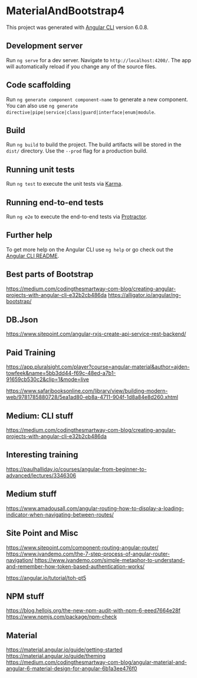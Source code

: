 # MaterialAndBootstrap4

This project was generated with [Angular CLI](https://github.com/angular/angular-cli) version 6.0.8.

## Development server

Run `ng serve` for a dev server. Navigate to `http://localhost:4200/`. The app will automatically reload if you change any of the source files.

## Code scaffolding

Run `ng generate component component-name` to generate a new component. You can also use `ng generate directive|pipe|service|class|guard|interface|enum|module`.

## Build

Run `ng build` to build the project. The build artifacts will be stored in the `dist/` directory. Use the `--prod` flag for a production build.

## Running unit tests

Run `ng test` to execute the unit tests via [Karma](https://karma-runner.github.io).

## Running end-to-end tests

Run `ng e2e` to execute the end-to-end tests via [Protractor](http://www.protractortest.org/).

## Further help

To get more help on the Angular CLI use `ng help` or go check out the [Angular CLI README](https://github.com/angular/angular-cli/blob/master/README.md).

## Best parts of Bootstrap
https://medium.com/codingthesmartway-com-blog/creating-angular-projects-with-angular-cli-e32b2cb486da
https://alligator.io/angular/ng-bootstrap/


## DB.Json
https://www.sitepoint.com/angular-rxjs-create-api-service-rest-backend/

## Paid Training
https://app.pluralsight.com/player?course=angular-material&author=ajden-towfeek&name=5bb3dd44-f69c-48ed-a7b1-91659cb530c2&clip=1&mode=live

https://www.safaribooksonline.com/library/view/building-modern-web/9781785880728/5ea1ad80-eb8a-4711-904f-1d8a84e8d260.xhtml

## Medium: CLI stuff
https://medium.com/codingthesmartway-com-blog/creating-angular-projects-with-angular-cli-e32b2cb486da

## Interesting training
https://paulhalliday.io/courses/angular-from-beginner-to-advanced/lectures/3346306

## Medium stuff
https://www.amadousall.com/angular-routing-how-to-display-a-loading-indicator-when-navigating-between-routes/

## Site Point and Misc
https://www.sitepoint.com/component-routing-angular-router/
https://www.jvandemo.com/the-7-step-process-of-angular-router-navigation/
https://www.jvandemo.com/simple-metaphor-to-understand-and-remember-how-token-based-authentication-works/

https://angular.io/tutorial/toh-pt5


## NPM stuff
https://blog.hellojs.org/the-new-npm-audit-with-npm-6-eeed7664e28f
https://www.npmjs.com/package/npm-check


## Material
https://material.angular.io/guide/getting-started
https://material.angular.io/guide/theming
https://medium.com/codingthesmartway-com-blog/angular-material-and-angular-6-material-design-for-angular-6b1a3ee476f0

